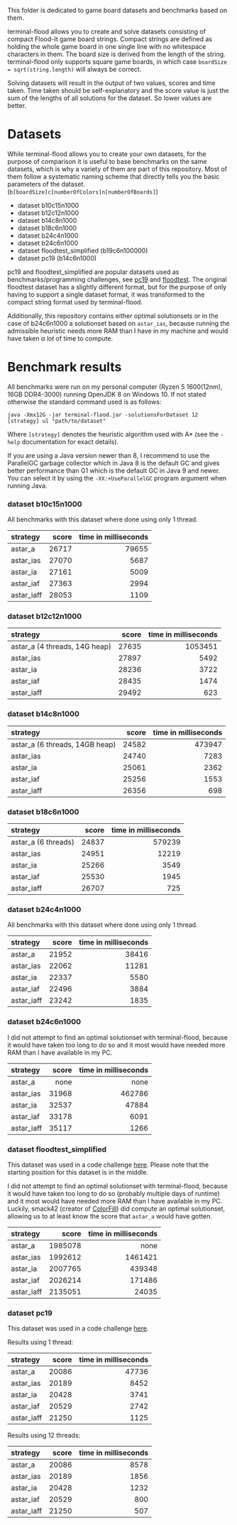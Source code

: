 This folder is dedicated to game board datasets and benchmarks based on them.

terminal-flood allows you to create and solve datasets consisting of compact Flood-It game board strings. Compact strings are defined as holding the whole game board in one single line with no whitespace characters in them. The board size is derived from the length of the string. terminal-flood only supports square game boards, in which case `boardSize = sqrt(string.length)` will always be correct.

Solving datasets will result in the output of two values, scores and time taken. Time taken should be self-explanatory and the score value is just the sum of the lengths of all solutions for the dataset. So lower values are better.


# Datasets

While terminal-flood allows you to create your own datasets, for the purpose of comparison it is useful to base benchmarks on the same datasets, which is why a variety of them are part of this repository. Most of them follow a systematic naming scheme that directly tells you the basic parameters of the dataset. (`b[boardSize]c[numberOfColors]n[numberOfBoards]`)

- dataset b10c15n1000
- dataset b12c12n1000
- dataset b14c8n1000
- dataset b18c6n1000
- dataset b24c4n1000
- dataset b24c6n1000
- dataset floodtest_simplified (b19c6n100000)
- dataset pc19 (b14c6n1000)

pc19 and floodtest_simplified are popular datasets used as benchmarks/programming challenges, see [pc19](https://web.archive.org/web/20150909200653/http://cplus.about.com/od/programmingchallenges/a/challenge19.htm) and [floodtest](https://codegolf.stackexchange.com/questions/26232/create-a-flood-paint-ai). The original floodtest dataset has a slightly different format, but for the purpose of only having to support a single dataset format, it was transformed to the compact string format used by terminal-flood.

Additionally, this repository contains either optimal solutionsets or in the case of b24c6n1000 a solutionset based on `astar_ias`, because running the admissible heuristic needs more RAM than I have in my machine and would have taken *a lot* of time to compute.


# Benchmark results

All benchmarks were run on my personal computer (Ryzen 5 1600(12nm), 16GB DDR4-3000) running OpenJDK 8 on Windows 10. If not stated otherwise the standard command used is as follows:

```
java -Xmx12G -jar terminal-flood.jar -solutionsForDataset 12 [strategy] ul "path/to/dataset"
```

Where `[strategy]` denotes the heuristic algorithm used with A* (see the `-help` documentation for exact details).

If you are using a Java version newer than 8, I recommend to use the ParallelGC garbage collector which in Java 8 is the default GC and gives better performance than G1 which is the default GC in Java 9 and newer. You can select it by using the `-XX:+UseParallelGC` program argument when running Java.


### dataset b10c15n1000

All benchmarks with this dataset where done using only 1 thread.

| strategy | score | time in milliseconds |
| :--- | ---: | ---: |
| astar_a | 26717 | 79655 |
| astar_ias | 27070 | 5687 |
| astar_ia | 27161 | 5009 |
| astar_iaf | 27363 | 2994 |
| astar_iaff | 28053 | 1109 |


### dataset b12c12n1000

| strategy | score | time in milliseconds |
| :--- | ---: | ---: |
| astar_a (4 threads, 14G heap) | 27635 | 1053451 |
| astar_ias | 27897 | 5492 |
| astar_ia | 28236 | 3722 |
| astar_iaf | 28435 | 1474 |
| astar_iaff | 29492 | 623 |


### dataset b14c8n1000

| strategy | score | time in milliseconds |
| :--- | ---: | ---: |
| astar_a (6 threads, 14GB heap) | 24582 | 473947 |
| astar_ias | 24740 | 7283 |
| astar_ia | 25061 | 2362 |
| astar_iaf | 25256 | 1553 |
| astar_iaff | 26356 | 698 |


### dataset b18c6n1000

| strategy | score | time in milliseconds |
| :--- | ---: | ---: |
| astar_a (6 threads) | 24837 | 579239 |
| astar_ias | 24951 | 12219 |
| astar_ia | 25266 | 3549 |
| astar_iaf | 25530 | 1945 |
| astar_iaff | 26707 | 725 |


### dataset b24c4n1000

All benchmarks with this dataset where done using only 1 thread.

| strategy | score | time in milliseconds |
| :--- | ---: | ---: |
| astar_a | 21952 | 38416 |
| astar_ias | 22062 | 11281 |
| astar_ia | 22337 | 5580 |
| astar_iaf | 22496 | 3884 |
| astar_iaff | 23242 | 1835 |


### dataset b24c6n1000

I did not attempt to find an optimal solutionset with terminal-flood, because it would have taken too long to do so and it most would have needed more RAM than I have available in my PC.

| strategy | score | time in milliseconds |
| :--- | ---: | ---: |
| astar_a | none | none |
| astar_ias | 31968 | 462786 |
| astar_ia | 32537 | 47884 |
| astar_iaf | 33178 | 6091 |
| astar_iaff | 35117 | 1266 |


### dataset floodtest_simplified

This dataset was used in a code challenge [here](https://codegolf.stackexchange.com/questions/26232/create-a-flood-paint-ai). Please note that the starting position for this dataset is in the middle.

I did not attempt to find an optimal solutionset with terminal-flood, because it would have taken too long to do so (probably multiple days of runtime) and it most would have needed more RAM than I have available in my PC. Luckily, smack42 (creator of [ColorFill](https://github.com/smack42/ColorFill)) did compute an optimal solutionset, allowing us to at least know the score that `astar_a` would have gotten.

| strategy | score | time in milliseconds |
| :--- | ---: | ---: |
| astar_a | 1985078 | none |
| astar_ias | 1992612 | 1461421 |
| astar_ia | 2007765 | 439348 |
| astar_iaf | 2026214 | 171486 |
| astar_iaff | 2135051 | 24035 |


### dataset pc19

This dataset was used in a code challenge [here](https://web.archive.org/web/20150909200653/http://cplus.about.com/od/programmingchallenges/a/challenge19.htm).

Results using 1 thread:

| strategy | score | time in milliseconds |
| :--- | ---: | ---: |
| astar_a | 20086 | 47736 |
| astar_ias | 20189 | 8452 |
| astar_ia | 20428 | 3741 |
| astar_iaf | 20529 | 2742 |
| astar_iaff | 21250 | 1125 |


Results using 12 threads:

| strategy | score | time in milliseconds |
| :--- | ---: | ---: |
| astar_a | 20086 | 8578 |
| astar_ias | 20189 | 1856 |
| astar_ia | 20428 | 1232 |
| astar_iaf | 20529 | 800 |
| astar_iaff | 21250 | 507 |
